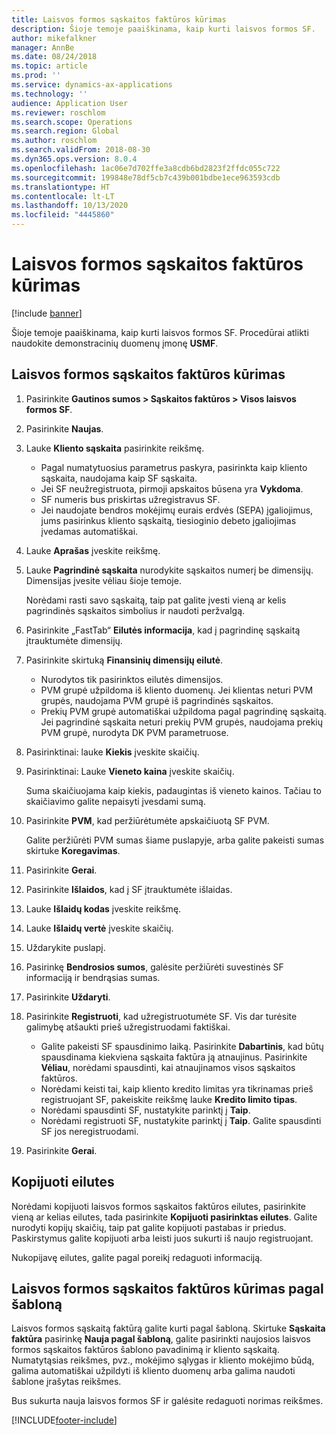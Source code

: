 ```yaml
---
title: Laisvos formos sąskaitos faktūros kūrimas
description: Šioje temoje paaiškinama, kaip kurti laisvos formos SF.
author: mikefalkner
manager: AnnBe
ms.date: 08/24/2018
ms.topic: article
ms.prod: ''
ms.service: dynamics-ax-applications
ms.technology: ''
audience: Application User
ms.reviewer: roschlom
ms.search.scope: Operations
ms.search.region: Global
ms.author: roschlom
ms.search.validFrom: 2018-08-30
ms.dyn365.ops.version: 8.0.4
ms.openlocfilehash: 1ac06e7d702ffe3a8cdb6bd2823f2ffdc055c722
ms.sourcegitcommit: 199848e78df5cb7c439b001bdbe1ece963593cdb
ms.translationtype: HT
ms.contentlocale: lt-LT
ms.lasthandoff: 10/13/2020
ms.locfileid: "4445860"
---
```

# <a name="create-a-free-text-invoice"></a>Laisvos formos sąskaitos faktūros kūrimas

[!include [banner](../includes/banner.md)]

Šioje temoje paaiškinama, kaip kurti laisvos formos SF. Procedūrai atlikti naudokite demonstracinių duomenų įmonę **USMF**.

## <a name="create-a-free-text-invoice"></a>Laisvos formos sąskaitos faktūros kūrimas

1. Pasirinkite **Gautinos sumos \> Sąskaitos faktūros \> Visos laisvos formos SF**.
2. Pasirinkite **Naujas**.
3. Lauke **Kliento sąskaita** pasirinkite reikšmę.

    * Pagal numatytuosius parametrus paskyra, pasirinkta kaip kliento sąskaita, naudojama kaip SF sąskaita.
    * Jei SF neužregistruota, pirmoji apskaitos būsena yra **Vykdoma**.
    * SF numeris bus priskirtas užregistravus SF.
    * Jei naudojate bendros mokėjimų eurais erdvės (SEPA) įgaliojimus, jums pasirinkus kliento sąskaitą, tiesioginio debeto įgaliojimas įvedamas automatiškai.

4. Lauke **Aprašas** įveskite reikšmę.
5. Lauke **Pagrindinė sąskaita** nurodykite sąskaitos numerį be dimensijų. Dimensijas įvesite vėliau šioje temoje.

    Norėdami rasti savo sąskaitą, taip pat galite įvesti vieną ar kelis pagrindinės sąskaitos simbolius ir naudoti peržvalgą.

6. Pasirinkite „FastTab“ **Eilutės informacija**, kad į pagrindinę sąskaitą įtrauktumėte dimensijų.
7. Pasirinkite skirtuką **Finansinių dimensijų eilutė**.

    * Nurodytos tik pasirinktos eilutės dimensijos.
    * PVM grupė užpildoma iš kliento duomenų. Jei klientas neturi PVM grupės, naudojama PVM grupė iš pagrindinės sąskaitos.
    * Prekių PVM grupė automatiškai užpildoma pagal pagrindinę sąskaitą. Jei pagrindinė sąskaita neturi prekių PVM grupės, naudojama prekių PVM grupė, nurodyta DK PVM parametruose.

8. Pasirinktinai: lauke **Kiekis** įveskite skaičių.
9. Pasirinktinai: Lauke **Vieneto kaina** įveskite skaičių.

    Suma skaičiuojama kaip kiekis, padaugintas iš vieneto kainos. Tačiau to skaičiavimo galite nepaisyti įvesdami sumą.

10. Pasirinkite **PVM**, kad peržiūrėtumėte apskaičiuotą SF PVM.

    Galite peržiūrėti PVM sumas šiame puslapyje, arba galite pakeisti sumas skirtuke **Koregavimas**.

11. Pasirinkite **Gerai**.
12. Pasirinkite **Išlaidos**, kad į SF įtrauktumėte išlaidas.
13. Lauke **Išlaidų kodas** įveskite reikšmę.
14. Lauke **Išlaidų vertė** įveskite skaičių.
15. Uždarykite puslapį.
16. Pasirinkę **Bendrosios sumos**, galėsite peržiūrėti suvestinės SF informaciją ir bendrąsias sumas.
17. Pasirinkite **Uždaryti**.
18. Pasirinkite **Registruoti**, kad užregistruotumėte SF. Vis dar turėsite galimybę atšaukti prieš užregistruodami faktiškai.

    * Galite pakeisti SF spausdinimo laiką. Pasirinkite **Dabartinis**, kad būtų spausdinama kiekviena sąskaita faktūra ją atnaujinus. Pasirinkite **Vėliau**, norėdami spausdinti, kai atnaujinamos visos sąskaitos faktūros.
    * Norėdami keisti tai, kaip kliento kredito limitas yra tikrinamas prieš registruojant SF, pakeiskite reikšmę lauke **Kredito limito tipas**.
    * Norėdami spausdinti SF, nustatykite parinktį į **Taip**.
    * Norėdami registruoti SF, nustatykite parinktį į **Taip**. Galite spausdinti SF jos neregistruodami.

19. Pasirinkite **Gerai**.

## <a name="copy-lines"></a>Kopijuoti eilutes
Norėdami kopijuoti laisvos formos sąskaitos faktūros eilutes, pasirinkite vieną ar kelias eilutes, tada pasirinkite **Kopijuoti pasirinktas eilutes**. Galite nurodyti kopijų skaičių, taip pat galite kopijuoti pastabas ir priedus. Paskirstymus galite kopijuoti arba leisti juos sukurti iš naujo registruojant.

Nukopijavę eilutes, galite pagal poreikį redaguoti informaciją.

## <a name="create-a-free-text-invoice-from-a-template"></a>Laisvos formos sąskaitos faktūros kūrimas pagal šabloną
Laisvos formos sąskaitą faktūrą galite kurti pagal šabloną. Skirtuke **Sąskaita faktūra** pasirinkę **Nauja pagal šabloną**, galite pasirinkti naujosios laisvos formos sąskaitos faktūros šablono pavadinimą ir kliento sąskaitą. Numatytąsias reikšmes, pvz., mokėjimo sąlygas ir kliento mokėjimo būdą, galima automatiškai užpildyti iš kliento duomenų arba galima naudoti šablone įrašytas reikšmes.

Bus sukurta nauja laisvos formos SF ir galėsite redaguoti norimas reikšmes.


[!INCLUDE[footer-include](../../includes/footer-banner.md)]